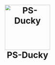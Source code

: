 <h1 align="center">
  <br>
  <a href="https://github.com/SpiderMate/PS-Ducky"><img src="https://image.ibb.co/eu9q9z/Pics_Art_09_15_10_46_46.png" hight="150" width="150" alt="PS-Ducky"></a>
  <br>
  PS-Ducky
  <br>
</h1>
